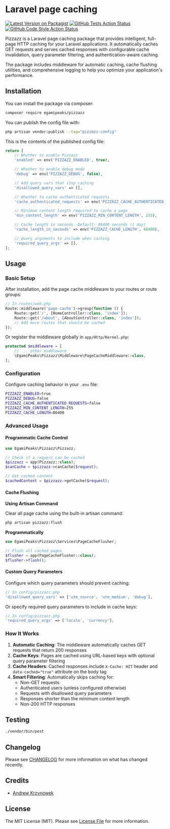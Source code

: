 # Laravel page caching

[![Latest Version on Packagist](https://img.shields.io/packagist/v/egamipeaks/pizzazz.svg?style=flat-square)](https://packagist.org/packages/egamipeaks/pizzazz)
[![GitHub Tests Action Status](https://img.shields.io/github/actions/workflow/status/egamipeaks/pizzazz/run-tests.yml?branch=main&label=tests&style=flat-square)](https://github.com/egamipeaks/pizzazz/actions?query=workflow%3Arun-tests+branch%3Amain)
[![GitHub Code Style Action Status](https://img.shields.io/github/actions/workflow/status/egamipeaks/pizzazz/fix-php-code-style-issues.yml?branch=main&label=code%20style&style=flat-square)](https://github.com/egamipeaks/pizzazz/actions?query=workflow%3A"Fix+PHP+code+style+issues"+branch%3Amain)

Pizzazz is a Laravel page caching package that provides intelligent, full-page HTTP caching for your Laravel applications. It automatically caches GET requests and serves cached responses with configurable cache invalidation, query parameter filtering, and authentication-aware caching.

The package includes middleware for automatic caching, cache flushing utilities, and comprehensive logging to help you optimize your application's performance.

## Installation

You can install the package via composer:

```bash
composer require egamipeaks/pizzazz
```

You can publish the config file with:

```bash
php artisan vendor:publish --tag="pizzazz-config"
```

This is the contents of the published config file:

```php
return [
    // Whether to enable Pizzazz
    'enabled' => env('PIZZAZZ_ENABLED', true),

    // Whether to enable debug mode
    'debug' => env('PIZZAZZ_DEBUG', false),

    // Add query vars that stop caching
    'disallowed_query_vars' => [],

    // Whether to cache authenticated requests
    'cache_authenticated_requests' => env('PIZZAZZ_CACHE_AUTHENTICATED_REQUESTS', false),

    // Minimum content length required to cache a page
    'min_content_length' => env('PIZZAZZ_MIN_CONTENT_LENGTH', 255),

    // Cache length in seconds. Default: 86400 seconds (1 day)
    'cache_length_in_seconds' => env('PIZZAZZ_CACHE_LENGTH', 86400),

    // Query arguments to include when caching
    'required_query_args' => [],
];
```

## Usage

### Basic Setup

After installation, add the page cache middleware to your routes or route groups:

```php
// In routes/web.php
Route::middleware('page-cache')->group(function () {
    Route::get('/', [HomeController::class, 'index']);
    Route::get('/about', [AboutController::class, 'index']);
    // Add more routes that should be cached
});
```

Or register the middleware globally in `app/Http/Kernel.php`:

```php
protected $middleware = [
    // ... other middleware
    \EgamiPeaks\Pizzazz\Middleware\PageCacheMiddleware::class,
];
```

### Configuration

Configure caching behavior in your `.env` file:

```bash
PIZZAZZ_ENABLED=true
PIZZAZZ_DEBUG=false
PIZZAZZ_CACHE_AUTHENTICATED_REQUESTS=false
PIZZAZZ_MIN_CONTENT_LENGTH=255
PIZZAZZ_CACHE_LENGTH=86400
```

### Advanced Usage

#### Programmatic Cache Control

```php
use EgamiPeaks\Pizzazz\Pizzazz;

// Check if a request can be cached
$pizzazz = app(Pizzazz::class);
$canCache = $pizzazz->canCache($request);

// Get cached content
$cachedContent = $pizzazz->getCache($request);
```

#### Cache Flushing

**Using Artisan Command**

Clear all page cache using the built-in artisan command:

```bash
php artisan pizzazz:flush
```

**Programmatically**

```php
use EgamiPeaks\Pizzazz\Services\PageCacheFlusher;

// Flush all cached pages
$flusher = app(PageCacheFlusher::class);
$flusher->flush();
```

#### Custom Query Parameters

Configure which query parameters should prevent caching:

```php
// In config/pizzazz.php
'disallowed_query_vars' => ['utm_source', 'utm_medium', 'debug'],
```

Or specify required query parameters to include in cache keys:

```php
// In config/pizzazz.php
'required_query_args' => ['locale', 'currency'],
```

### How It Works

1. **Automatic Caching**: The middleware automatically caches GET requests that return 200 responses
2. **Cache Keys**: Pages are cached using URL-based keys with optional query parameter filtering
3. **Cache Headers**: Cached responses include `X-Cache: HIT` header and `data-cached="true"` attribute on the body tag
4. **Smart Filtering**: Automatically skips caching for:
   - Non-GET requests
   - Authenticated users (unless configured otherwise)
   - Requests with disallowed query parameters
   - Responses shorter than the minimum content length
   - Non-200 HTTP responses

## Testing

```bash
./vendor/bin/pest
```

## Changelog

Please see [CHANGELOG](CHANGELOG.md) for more information on what has changed recently.

## Credits

- [Andrew Krzynowek](https://github.com/egamipeaks)

## License

The MIT License (MIT). Please see [License File](LICENSE.md) for more information.
